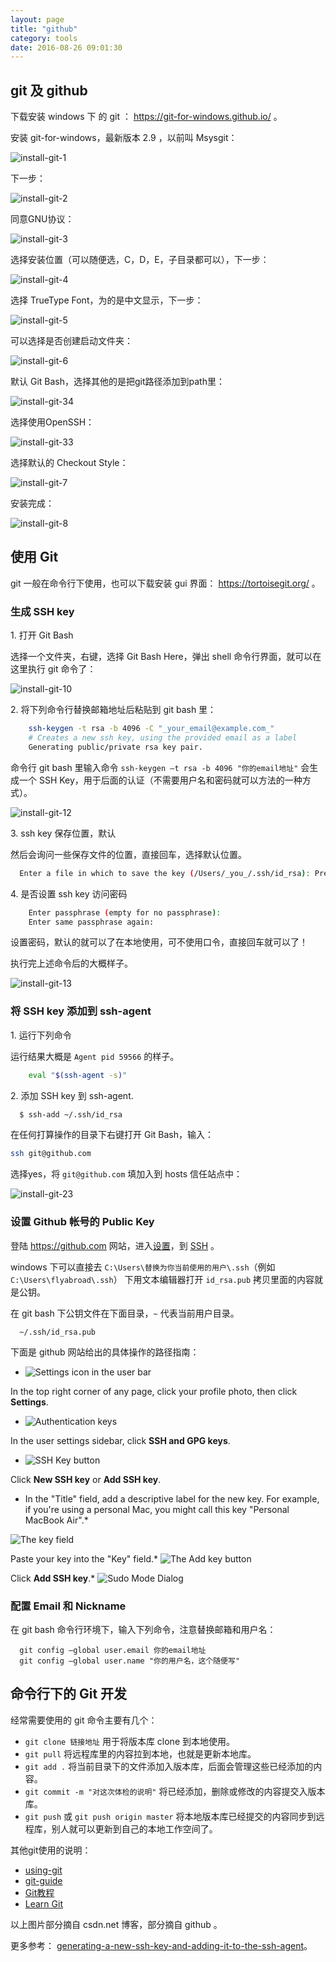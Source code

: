 ```yaml
---
layout: page
title: "github"
category: tools
date: 2016-08-26 09:01:30
---
```


## git 及 github

下载安装 windows 下 的 git ： https://git-for-windows.github.io/ 。

安装 git-for-windows，最新版本 2.9 ，以前叫 Msysgit：

![](http://www.xbc.me/wp-content/uploads/install-git-1.jpg "install-git-1")

下一步：

![](http://www.xbc.me/wp-content/uploads/install-git-2.jpg "install-git-2")

同意GNU协议：

![](http://www.xbc.me/wp-content/uploads/install-git-3.jpg "install-git-3")

选择安装位置（可以随便选，C，D，E，子目录都可以），下一步：

![](http://www.xbc.me/wp-content/uploads/install-git-4.jpg "install-git-4")

选择 TrueType Font，为的是中文显示，下一步：

![](http://www.xbc.me/wp-content/uploads/install-git-5.jpg "install-git-5")

可以选择是否创建启动文件夹：

![](http://www.xbc.me/wp-content/uploads/install-git-6.jpg "install-git-6")

默认 Git Bash，选择其他的是把git路径添加到path里：

![](http://www.xbc.me/wp-content/uploads/install-git-34.jpg "install-git-34")

选择使用OpenSSH：

![](http://www.xbc.me/wp-content/uploads/install-git-33.jpg "install-git-33")

选择默认的 Checkout Style：

![](http://www.xbc.me/wp-content/uploads/install-git-7.jpg "install-git-7")

安装完成：

![](http://www.xbc.me/wp-content/uploads/install-git-8.jpg "install-git-8")

## 使用 Git

git 一般在命令行下使用，也可以下载安装 gui 界面： https://tortoisegit.org/ 。

### 生成 SSH key

1\. 打开 Git Bash

选择一个文件夹，右键，选择 Git Bash Here，弹出 shell 命令行界面，就可以在这里执行 git 命令了：

![](http://www.xbc.me/wp-content/uploads/install-git-10.jpg "install-git-10")


2\. 将下列命令行替换邮箱地址后粘贴到 git bash 里：

```bash
    ssh-keygen -t rsa -b 4096 -C "_your_email@example.com_"
    # Creates a new ssh key, using the provided email as a label
    Generating public/private rsa key pair.
```

命令行 git bash 里输入命令 `ssh-keygen –t rsa -b 4096 "你的email地址"` 会生成一个 SSH Key，用于后面的认证（不需要用户名和密码就可以方法的一种方式）。

![](http://www.xbc.me/wp-content/uploads/install-git-12.jpg "install-git-12")

3\. ssh key 保存位置，默认

然后会询问一些保存文件的位置，直接回车，选择默认位置。

```Bash
  Enter a file in which to save the key (/Users/_you_/.ssh/id_rsa): Press enter
```

4\. 是否设置 ssh key 访问密码

```Bash
    Enter passphrase (empty for no passphrase):
    Enter same passphrase again:
```

设置密码，默认的就可以了在本地使用，可不使用口令，直接回车就可以了！

执行完上述命令后的大概样子。

![](http://www.xbc.me/wp-content/uploads/install-git-13.jpg "install-git-13")

### 将 SSH key 添加到 ssh-agent

1\. 运行下列命令

运行结果大概是 `Agent pid 59566` 的样子。

```Bash
    eval "$(ssh-agent -s)"
```

2\. 添加 SSH key 到 ssh-agent.

```Bash
  $ ssh-add ~/.ssh/id_rsa
```

在任何打算操作的目录下右键打开 Git Bash，输入：

```Bash
ssh git@github.com
```

选择yes，将 `git@github.com` 填加入到 hosts 信任站点中：

![](http://www.xbc.me/wp-content/uploads/install-git-23.jpg "install-git-23")

### 设置 Github 帐号的 Public Key

登陆 https://github.com 网站，进入[设置](https://github.com/settings/profile)，到 [SSH](https://github.com/settings/keys) 。

windows 下可以直接去 `C:\Users\替换为你当前使用的用户\.ssh`（例如 `C:\Users\flyabroad\.ssh`） 下用文本编辑器打开 `id_rsa.pub` 拷贝里面的内容就是公钥。

在 git bash 下公钥文件在下面目录，`~` 代表当前用户目录。

```
  ~/.ssh/id_rsa.pub
```

下面是 github 网站给出的具体操作的路径指南：

*   ![Settings icon in the user bar](https://help.github.com/assets/images/help/settings/userbar-account-settings.png)

In the top right corner of any page, click your profile photo, then click **Settings**.

*   ![Authentication keys](https://help.github.com/assets/images/help/settings/settings-sidebar-ssh-keys.png)

In the user settings sidebar, click **SSH and GPG keys**.

*   ![SSH Key button](https://help.github.com/assets/images/help/settings/ssh-add-ssh-key.png)

Click **New SSH key** or **Add SSH key**.

*   In the "Title" field, add a descriptive label for the new key. For example, if you're using a personal Mac, you might call this key "Personal MacBook Air".*

![The key field](https://help.github.com/assets/images/help/settings/ssh-key-paste.png)

Paste your key into the "Key" field.*   ![The Add key button](https://help.github.com/assets/images/help/settings/ssh-add-key.png)

Click **Add SSH key**.*   ![Sudo Mode Dialog](https://help.github.com/assets/images/help/settings/sudo_mode_popup.png)

### 配置 Email 和 Nickname

在 git bash 命令行环境下，输入下列命令，注意替换邮箱和用户名：

```
  git config –global user.email 你的email地址
  git config –global user.name "你的用户名，这个随便写"
```


## 命令行下的 Git 开发

经常需要使用的 git 命令主要有几个：

- `git clone 链接地址` 用于将版本库 clone 到本地使用。
- `git pull` 将远程库里的内容拉到本地，也就是更新本地库。
- `git add .` 将当前目录下的文件添加入版本库，后面会管理这些已经添加的内容。
- `git commit -m "对这次体检的说明"` 将已经添加，删除或修改的内容提交入版本库。
- `git push` 或 `git push origin master` 将本地版本库已经提交的内容同步到远程库，别人就可以更新到自己的本地工作空间了。

其他git使用的说明：

- [using-git](https://help.github.com/categories/using-git/)
- [git-guide](http://rogerdudler.github.io/git-guide/index.zh.html)
- [Git教程](http://www.liaoxuefeng.com/wiki/0013739516305929606dd18361248578c67b8067c8c017b000)
- [Learn Git](https://www.atlassian.com/git/tutorials/install-git/windows)


以上图片部分摘自 csdn.net 博客，部分摘自 github 。

更多参考： [generating-a-new-ssh-key-and-adding-it-to-the-ssh-agent](https://help.github.com/articles/generating-a-new-ssh-key-and-adding-it-to-the-ssh-agent/#platform-windows)。
